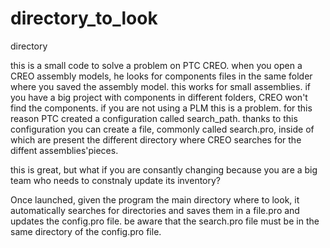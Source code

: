 # directory_to_look
directory 

this is a small code to solve a problem on PTC CREO. 
when you open a CREO assembly models, he looks for components files in the same folder where you saved the assembly model. this works for small assemblies. if you have a big project with components in different folders, CREO won't find the components. 
if you are not using a PLM this is a problem. for this reason PTC created a configuration called search_path. thanks to this configuration you can create a file, commonly called search.pro, inside of which  are present the different directory where CREO searches for the diffent assemblies'pieces.

this is great, but what if you are consantly changing because you are a big team who needs to constnaly update its inventory? 

Once launched, given the program the main directory where to look, it automatically searches for directories and saves them in a file.pro and updates the config.pro file.
be aware that the search.pro file must be in the same directory of the config.pro file.
